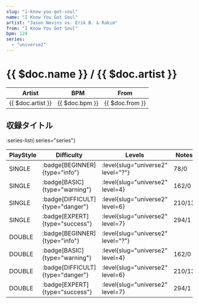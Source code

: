 ```yaml
---
slug: "i-know-you-got-soul"
name: "I Know You Got Soul"
artist: "Jason Nevins vs. Erik B. & Rakim"
from: "I Know You Got Soul"
bpm: 124
series:
  - "universe2"
---
```


# {{ $doc.name }} / {{ $doc.artist }}

|Artist|BPM|From|
|------|---|----|
|{{ $doc.artist }}|{{ $doc.bpm }}|{{ $doc.from }}|

## 収録タイトル

:series-list{:series="series"}

|PlayStyle|Difficulty|Levels|Notes|Movie|
|---------|----------|------|-----|-----|
|SINGLE| :badge[BEGINNER]{type="info"}|<div class="field is-grouped is-grouped-multiline"> :level{slug="universe2" level="?"}</div>|78/0||
|SINGLE| :badge[BASIC]{type="warning"}|<div class="field is-grouped is-grouped-multiline"> :level{slug="universe2" level=4}</div>|162/0||
|SINGLE| :badge[DIFFICULT]{type="danger"}|<div class="field is-grouped is-grouped-multiline"> :level{slug="universe2" level=6}</div>|210/13||
|SINGLE| :badge[EXPERT]{type="success"}|<div class="field is-grouped is-grouped-multiline"> :level{slug="universe2" level=7}</div>|294/1||
|DOUBLE| :badge[BEGINNER]{type="info"}|<div class="field is-grouped is-grouped-multiline"> :level{slug="universe2" level="?"}</div>|||
|DOUBLE| :badge[BASIC]{type="warning"}|<div class="field is-grouped is-grouped-multiline"> :level{slug="universe2" level=4}</div>|162/0||
|DOUBLE| :badge[DIFFICULT]{type="danger"}|<div class="field is-grouped is-grouped-multiline"> :level{slug="universe2" level=6}</div>|210/13||
|DOUBLE| :badge[EXPERT]{type="success"}|<div class="field is-grouped is-grouped-multiline"> :level{slug="universe2" level=7}</div>|294/1||
